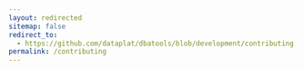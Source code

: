 ```yaml
---
layout: redirected
sitemap: false
redirect_to:
  - https://github.com/dataplat/dbatools/blob/development/contributing.md
permalink: /contributing
---
```

